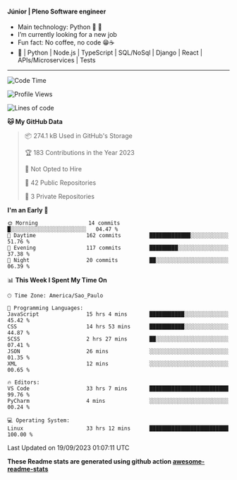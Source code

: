 #### Júnior | Pleno Software engineer 

- Main technology: Python 🐍 💖
- I’m currently looking for a new job
- Fun fact: No coffee, no code 😁☕
- 📖 | Python | Node.js | TypeScript | SQL/NoSql | Django | React | APIs/Microservices | Tests 
---
<!--START_SECTION:waka-->
![Code Time](http://img.shields.io/badge/Code%20Time-875%20hrs%202%20mins-blue)

![Profile Views](http://img.shields.io/badge/Profile%20Views-0-blue)

![Lines of code](https://img.shields.io/badge/From%20Hello%20World%20I%27ve%20Written-10.7%20million%20lines%20of%20code-blue)

**🐱 My GitHub Data** 

> 📦 274.1 kB Used in GitHub's Storage 
 > 
> 🏆 183 Contributions in the Year 2023
 > 
> 🚫 Not Opted to Hire
 > 
> 📜 42 Public Repositories 
 > 
> 🔑 3 Private Repositories 
 > 
**I'm an Early 🐤** 

```text
🌞 Morning                14 commits          █░░░░░░░░░░░░░░░░░░░░░░░░   04.47 % 
🌆 Daytime                162 commits         █████████████░░░░░░░░░░░░   51.76 % 
🌃 Evening                117 commits         █████████░░░░░░░░░░░░░░░░   37.38 % 
🌙 Night                  20 commits          ██░░░░░░░░░░░░░░░░░░░░░░░   06.39 % 
```


📊 **This Week I Spent My Time On** 

```text
🕑︎ Time Zone: America/Sao_Paulo

💬 Programming Languages: 
JavaScript               15 hrs 4 mins       ███████████░░░░░░░░░░░░░░   45.42 % 
CSS                      14 hrs 53 mins      ███████████░░░░░░░░░░░░░░   44.87 % 
SCSS                     2 hrs 27 mins       ██░░░░░░░░░░░░░░░░░░░░░░░   07.41 % 
JSON                     26 mins             ░░░░░░░░░░░░░░░░░░░░░░░░░   01.35 % 
XML                      12 mins             ░░░░░░░░░░░░░░░░░░░░░░░░░   00.65 % 

🔥 Editors: 
VS Code                  33 hrs 7 mins       █████████████████████████   99.76 % 
PyCharm                  4 mins              ░░░░░░░░░░░░░░░░░░░░░░░░░   00.24 % 

💻 Operating System: 
Linux                    33 hrs 12 mins      █████████████████████████   100.00 % 
```


 Last Updated on 19/09/2023 01:07:11 UTC
<!--END_SECTION:waka-->

**These Readme stats are generated using github action [awesome-readme-stats](https://github.com/anmol098/waka-readme-stats)**
